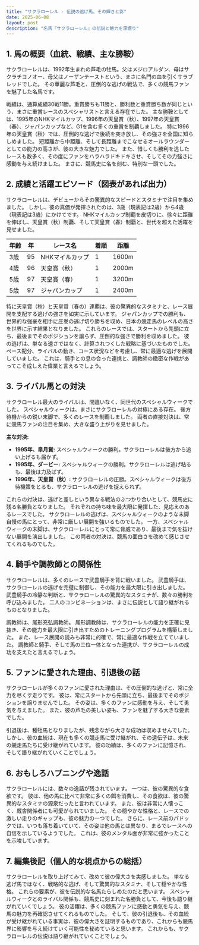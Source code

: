 ```yaml
---
title: "サクラローレル - 伝説の逃げ馬、その輝きと影"
date: 2025-06-08
layout: post
description: "名馬『サクラローレル』の伝説と魅力を深堀り"
---
```


## 1. 馬の概要（血統、戦績、主な勝鞍）

サクラローレルは、1992年生まれの芦毛の牡馬。父はメジロアルダン、母はサクラチヨノオー、母父はノーザンテーストという、まさに名門の血を引くサラブレッドでした。  その華麗な芦毛と、圧倒的な逃げの戦法で、多くの競馬ファンを魅了した名馬です。

戦績は、通算成績30戦11勝。重賞勝ちも11勝と、勝利数と重賞勝ち数が同じという、まさに重賞レースのスペシャリストと言える存在でした。  主な勝鞍としては、1995年のNHKマイルカップ、1996年の天皇賞（秋）、1997年の天皇賞（春）、ジャパンカップなど、G1を含む多くの重賞を制覇しました。  特に1996年の天皇賞（秋）では、圧倒的な逃げで後続を突き放し、その強さを全国に知らしめました。  短距離から中距離、そして長距離までこなせるオールラウンダーとしての能力の高さが、彼の大きな魅力でした。  また、惜しくも勝利を逃したレースも数多く、その度にファンをハラハラドキドキさせ、そしてその力強さに感動を与え続けました。  まさに、競馬史に名を刻む、特別な一頭でした。


## 2. 成績と活躍エピソード（図表があれば出力）

サクラローレルは、デビューからその驚異的なスピードとスタミナで注目を集めました。  しかし、彼の真価が発揮されたのは、3歳（現表記は2歳）から4歳（現表記は3歳）にかけてです。  NHKマイルカップ制覇を皮切りに、徐々に距離を伸ばし、天皇賞（秋）制覇、そして天皇賞（春）制覇と、世代を超えた活躍を見せました。

| 年齢 | 年 | レース名             | 着順 | 距離 |
|------|----|----------------------|-----|-----|
| 3歳  | 95 | NHKマイルカップ         | 1   | 1600m|
| 4歳  | 96 | 天皇賞（秋）           | 1   | 2000m|
| 5歳  | 97 | 天皇賞（春）           | 1   | 3200m|
| 5歳  | 97 | ジャパンカップ         | 1   | 2400m|


特に天皇賞（秋）と天皇賞（春の）連覇は、彼の驚異的なスタミナと、レース展開を支配する逃げの強さを如実に示しています。  ジャパンカップでの勝利も、世界的な強豪を相手に圧巻の逃げ切り勝ちを収め、日本の競走馬のレベルの高さを世界に示す結果となりました。  これらのレースでは、スタートから先頭に立ち、最後までそのポジションを譲らず、圧倒的な強さで勝利を収めました。  彼の逃げは、単なる速さではなく、計算されつくした戦略に基づいたものでした。  ペース配分、ライバルの動き、コース状況などを考慮し、常に最適な逃げを展開していました。  これは、騎手との息の合った連携と、調教師の緻密な作戦があってこそ成しえた偉業と言えるでしょう。


## 3. ライバル馬との対決

サクラローレル最大のライバルは、間違いなく、同世代のスペシャルウィークでした。  スペシャルウィークは、まさにサクラローレルの対極にある存在。  後方待機からの鋭い末脚で、多くのレースを制覇しました。  両者の直接対決は、常に競馬ファンの注目を集め、大きな盛り上がりを見せました。

**主な対決:**

* **1995年、皐月賞:** スペシャルウィークの勝利。サクラローレルは後方から追い上げるも届かず。
* **1995年、ダービー:** スペシャルウィークの勝利。サクラローレルは逃げ粘るも、最後は力及ばず。
* **1996年、天皇賞（秋）:** サクラローレルの圧勝。スペシャルウィークは後方待機策をとるも、サクラローレルの逃げを捉えられず。


これらの対決は、逃げと差しという異なる戦法のぶつかり合いとして、競馬史に残る名勝負となりました。  それぞれの持ち味を最大限に発揮した、見応えのあるレースでした。  サクラローレルの逃げは、スペシャルウィークのような末脚自慢の馬にとって、非常に厳しい展開を強いるものでした。  一方、スペシャルウィークの末脚は、サクラローレルにとって常に脅威であり、最後まで気を抜けない展開を演出しました。  この両者の対決は、競馬の面白さを改めて感じさせてくれるものでした。


## 4. 騎手や調教師との関係性

サクラローレルは、多くのレースで武豊騎手を背に戦いました。  武豊騎手は、サクラローレルの逃げを完璧に制御し、その能力を最大限に引き出しました。  武豊騎手の冷静な判断と、サクラローレルの驚異的なスタミナが、数々の勝利を呼び込みました。  二人のコンビネーションは、まさに伝説として語り継がれるものとなりました。

調教師は、尾形充弘調教師。  尾形調教師は、サクラローレルの能力を正確に見抜き、その能力を最大限に引き出すためのトレーニングプログラムを構築しました。  また、レース展開の読みも非常に的確で、常に最適な作戦を立てていました。  調教師と騎手、そして馬の三位一体となった連携が、サクラローレルの成功を支えたと言えるでしょう。


## 5. ファンに愛された理由、引退後の話

サクラローレルが多くのファンに愛された理由は、その圧倒的な逃げと、常に全力を尽くす走りです。  彼は、常にスタートから先頭に立ち、最後までそのポジションを譲りませんでした。  その姿は、多くのファンに感動を与え、そして勇気を与えました。  また、彼の芦毛の美しい姿も、ファンを魅了する大きな要素でした。

引退後は、種牡馬となりましたが、残念ながら大きな成功は収めませんでした。  しかし、彼の血統は、現在も多くの競走馬に受け継がれ、その遺伝子は、未来の競走馬たちに受け継がれています。  彼の功績は、多くのファンに記憶され、そして語り継がれていくことでしょう。


## 6. おもしろハプニングや逸話

サクラローレルには、数々の逸話が残されています。  一つは、彼の驚異的な食欲です。  彼は、他の馬に比べて非常に多くの餌を消費し、その食欲は、彼の驚異的なスタミナの源泉だったと言われています。  また、彼は非常に人懐っこく、厩舎関係者にも可愛がられていました。  その穏やかな性格と、レースでの激しい走りのギャップも、彼の魅力の一つでした。  さらに、レース前のパドックでは、いつも落ち着いていて、その姿は他の馬とは異なり、まるでレースへの自信を示しているようでした。  これは、彼のメンタル面が非常に強かったことを示唆しています。


## 7. 編集後記（個人的な視点からの総括）

サクラローレルを取り上げてみて、改めて彼の偉大さを実感しました。  単なる逃げ馬ではなく、戦略的な逃げ、そして驚異的なスタミナ、そして穏やかな性格。  これらの要素が、彼を伝説的な名馬たらしめたのだと思います。  スペシャルウィークとのライバル関係も、競馬史に刻まれた名勝負として、今後も語り継がれていくでしょう。  彼の活躍は、多くの競馬ファンに感動と勇気を与え、競馬の魅力を再確認させてくれるものでした。  そして、彼の引退後も、その血統が受け継がれている事実は、彼の偉大さを証明するものであり、これからも競馬界に影響を与え続けていく可能性を秘めていると思います。  これからも、サクラローレルの伝説は語り継がれていくことでしょう。
